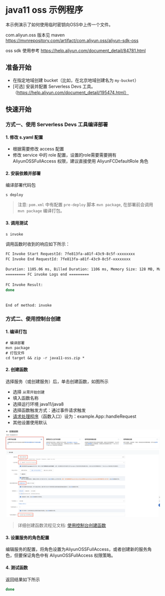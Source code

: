 # java11 oss 示例程序
本示例演示了如何使用临时密钥向OSS中上传一个文件。

com.aliyun.oss 版本见 maven  https://mvnrepository.com/artifact/com.aliyun.oss/aliyun-sdk-oss

oss sdk 使用参考 https://help.aliyun.com/document_detail/84781.html

## 准备开始
- 在指定地域创建 bucket（比如，在北京地域创建名为 `my-bucket`）
- [可选] 安装并配置 Serverless Devs 工具。（https://help.aliyun.com/document_detail/195474.html）

## 快速开始
### 方式一、使用 Serverless Devs 工具编译部署

#### 1. 修改 s.yaml 配置
- 根据需要修改 access 配置
- 修改 service 中的 role 配置，设置的role需要需要拥有 AliyunOSSFullAccess 权限，建议直接使用 AliyunFCDefaultRole 角色

#### 2. 安装依赖并部署

编译部署代码包
```shell
s deploy
```
> 注意: `pom.xml` 中有配置 `pre-deploy` 脚本 `mvn package`, 在部署前会调用 `mvn package` 编译打包。

#### 3. 调用测试

```shell
s invoke
```

调用函数时收到的响应如下所示：

```bash
FC Invoke Start RequestId: 7fe813fa-a81f-43c9-8c5f-xxxxxxxx
FC Invoke End RequestId: 7fe813fa-a81f-43c9-8c5f-xxxxxxxx

Duration: 1105.06 ms, Billed Duration: 1106 ms, Memory Size: 128 MB, Max Memory Used: 121.36 MB
========= FC invoke Logs end =========

FC Invoke Result:
done


End of method: invoke
```

### 方式二、使用控制台创建

#### 1. 编译打包

```shell
# 编译部署
mvn package
# 打包文件
cd target && zip -r java11-oss.zip *
```

#### 2. 创建函数
选择服务（或创建服务）后，单击创建函数，如图所示
- 选择 `从零开始创建`
- 填入函数名称
- 选择运行环境 java11/java8
- 选择函数触发方式：通过事件请求触发
- [请求处理程序](https://help.aliyun.com/document_detail/432663.html)（函数入口）设为：example.App::handleRequest
- 其他设置使用默认

![img_1.png](assets/20220608161024.jpg)

> 详细创建函数流程见文档: [使用控制台创建函数](https://help.aliyun.com/document_detail/51783.html)

#### 3. 设置服务的角色配置
编辑服务的配置，将角色设置为AliyunOSSFullAccess，或者创建新的服务角色，但要保证角色中有 AliyunOSSFullAccess 权限策略。

#### 4. 测试函数

返回结果如下所示
```bash
done
```